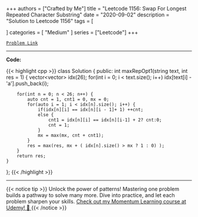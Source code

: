 
+++
authors = ["Crafted by Me"]
title = "Leetcode 1156: Swap For Longest Repeated Character Substring"
date = "2020-09-02"
description = "Solution to Leetcode 1156"
tags = [
    
]
categories = [
    "Medium"
]
series = ["Leetcode"]
+++



[`Problem Link`](https://leetcode.com/problems/swap-for-longest-repeated-character-substring/description/)

---

**Code:**

{{< highlight cpp >}}
class Solution {
public:
    int maxRepOpt1(string text, int res = 1) {
        vector<vector<int>> idx(26);
        for(int i = 0; i < text.size(); i++)
            idx[text[i] - 'a'].push_back(i);

        for(int n = 0; n < 26; n++) {
            auto cnt = 1, cnt1 = 0, mx = 0;
            for(auto i = 1; i < idx[n].size(); i++) {
                if(idx[n][i] == idx[n][i - 1]+ 1) ++cnt;
                else {
                    cnt1 = idx[n][i] == idx[n][i-1] + 2? cnt:0;
                    cnt = 1;
                }
                mx = max(mx, cnt + cnt1);
            }
            res = max(res, mx + ( idx[n].size() > mx ? 1 : 0) );
        }
        return res;
    }
};
{{< /highlight >}}


---


{{< notice tip >}}
Unlock the power of patterns! Mastering one problem builds a pathway to solve many more. Dive into practice, and let each problem sharpen your skills. [Check out my Momentum Learning course at Udemy! 🚀 ](https://www.udemy.com/course/algorithms-and-data-structures-in-cpp/)
{{< /notice >}}

